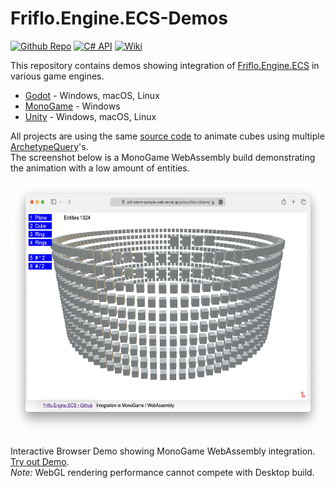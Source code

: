 # Friflo.Engine.ECS-Demos

[![Github Repo](https://img.shields.io/badge/Friflo.Engine.ECS-blue?logo=github&logoColor=white)](https://github.com/friflo/Friflo.Engine.ECS)
[![C# API](https://img.shields.io/badge/C%23%20API-22aaaa?logo=github&logoColor=white)](https://github.com/friflo/Friflo.Engine-docs)
[![Wiki](https://img.shields.io/badge/Wiki-A200FF?logo=gitbook&logoColor=white)](https://friflo.gitbook.io/friflo.engine.ecs)


This repository contains demos showing integration of [Friflo.Engine.ECS](https://github.com/friflo/Friflo.Engine.ECS)
in various game engines.

- [Godot](Godot) - Windows, macOS, Linux
- [MonoGame](MonoGame) - Windows
- [Unity](Unity) - Windows, macOS, Linux

All projects are using the same [source code](./Godot/Drones.cs) to animate cubes using multiple
[ArchetypeQuery](https://github.com/friflo/Friflo.Engine-docs/blob/main/api/ArchetypeQuery.md)'s.  
The screenshot below is a MonoGame WebAssembly build demonstrating the animation with a low amount of entities.

<a href="https://sdl-wasm-sample-web.vercel.app/docs/MonoGame/">
<img src="https://raw.githubusercontent.com/friflo/Friflo.Engine-docs/main/docs/images/MonoGame-wasm.png" width="600" height="405"/>
</a>

Interactive Browser Demo showing MonoGame WebAssembly integration. [Try out Demo](https://sdl-wasm-sample-web.vercel.app/docs/MonoGame/).  
*Note:* WebGL rendering performance cannot compete with Desktop build.